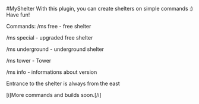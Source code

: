 #MyShelter
With this plugin, you can create shelters on simple commands :)
Have fun!​

Commands:
/ms free - free shelter

/ms special - upgraded free shelter

/ms underground - underground shelter

/ms tower - Tower 

/ms info - informations about version


Entrance to the shelter is always from the east

[i]More commands and builds soon.[/i]
